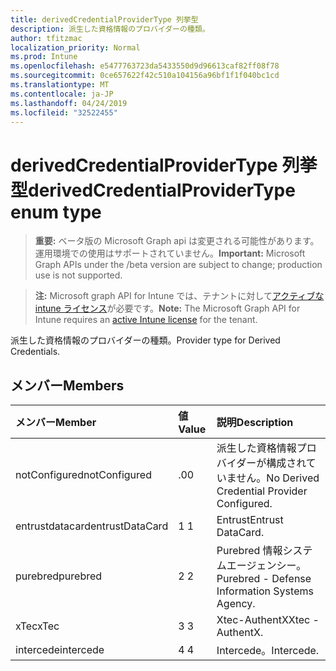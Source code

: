 ```yaml
---
title: derivedCredentialProviderType 列挙型
description: 派生した資格情報のプロバイダーの種類。
author: tfitzmac
localization_priority: Normal
ms.prod: Intune
ms.openlocfilehash: e5477763723da5433550d9d96613caf82ff08f78
ms.sourcegitcommit: 0ce657622f42c510a104156a96bf1f1f040bc1cd
ms.translationtype: MT
ms.contentlocale: ja-JP
ms.lasthandoff: 04/24/2019
ms.locfileid: "32522455"
---
```

# <a name="derivedcredentialprovidertype-enum-type"></a><span data-ttu-id="2c824-103">derivedCredentialProviderType 列挙型</span><span class="sxs-lookup"><span data-stu-id="2c824-103">derivedCredentialProviderType enum type</span></span>

> <span data-ttu-id="2c824-104">**重要:** ベータ版の Microsoft Graph api は変更される可能性があります。運用環境での使用はサポートされていません。</span><span class="sxs-lookup"><span data-stu-id="2c824-104">**Important:** Microsoft Graph APIs under the /beta version are subject to change; production use is not supported.</span></span>

> <span data-ttu-id="2c824-105">**注:** Microsoft graph API for Intune では、テナントに対して[アクティブな intune ライセンス](https://go.microsoft.com/fwlink/?linkid=839381)が必要です。</span><span class="sxs-lookup"><span data-stu-id="2c824-105">**Note:** The Microsoft Graph API for Intune requires an [active Intune license](https://go.microsoft.com/fwlink/?linkid=839381) for the tenant.</span></span>

<span data-ttu-id="2c824-106">派生した資格情報のプロバイダーの種類。</span><span class="sxs-lookup"><span data-stu-id="2c824-106">Provider type for Derived Credentials.</span></span>

## <a name="members"></a><span data-ttu-id="2c824-107">メンバー</span><span class="sxs-lookup"><span data-stu-id="2c824-107">Members</span></span>
|<span data-ttu-id="2c824-108">メンバー</span><span class="sxs-lookup"><span data-stu-id="2c824-108">Member</span></span>|<span data-ttu-id="2c824-109">値</span><span class="sxs-lookup"><span data-stu-id="2c824-109">Value</span></span>|<span data-ttu-id="2c824-110">説明</span><span class="sxs-lookup"><span data-stu-id="2c824-110">Description</span></span>|
|:---|:---|:---|
|<span data-ttu-id="2c824-111">notConfigured</span><span class="sxs-lookup"><span data-stu-id="2c824-111">notConfigured</span></span>|<span data-ttu-id="2c824-112">.0</span><span class="sxs-lookup"><span data-stu-id="2c824-112">0</span></span>|<span data-ttu-id="2c824-113">派生した資格情報プロバイダーが構成されていません。</span><span class="sxs-lookup"><span data-stu-id="2c824-113">No Derived Credential Provider Configured.</span></span>|
|<span data-ttu-id="2c824-114">entrustdatacard</span><span class="sxs-lookup"><span data-stu-id="2c824-114">entrustDataCard</span></span>|<span data-ttu-id="2c824-115">1 </span><span class="sxs-lookup"><span data-stu-id="2c824-115">1</span></span>|<span data-ttu-id="2c824-116">Entrust</span><span class="sxs-lookup"><span data-stu-id="2c824-116">Entrust DataCard.</span></span>|
|<span data-ttu-id="2c824-117">purebred</span><span class="sxs-lookup"><span data-stu-id="2c824-117">purebred</span></span>|<span data-ttu-id="2c824-118">2 </span><span class="sxs-lookup"><span data-stu-id="2c824-118">2</span></span>|<span data-ttu-id="2c824-119">Purebred 情報システムエージェンシー。</span><span class="sxs-lookup"><span data-stu-id="2c824-119">Purebred - Defense Information Systems Agency.</span></span>|
|<span data-ttu-id="2c824-120">xTec</span><span class="sxs-lookup"><span data-stu-id="2c824-120">xTec</span></span>|<span data-ttu-id="2c824-121">3 </span><span class="sxs-lookup"><span data-stu-id="2c824-121">3</span></span>|<span data-ttu-id="2c824-122">Xtec-AuthentX</span><span class="sxs-lookup"><span data-stu-id="2c824-122">Xtec - AuthentX.</span></span>|
|<span data-ttu-id="2c824-123">intercede</span><span class="sxs-lookup"><span data-stu-id="2c824-123">intercede</span></span>|<span data-ttu-id="2c824-124">4 </span><span class="sxs-lookup"><span data-stu-id="2c824-124">4</span></span>|<span data-ttu-id="2c824-125">Intercede。</span><span class="sxs-lookup"><span data-stu-id="2c824-125">Intercede.</span></span>|





